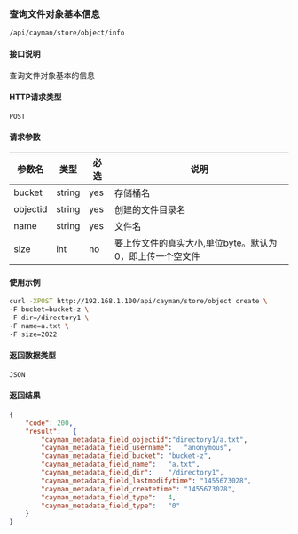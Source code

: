 ### 查询文件对象基本信息
`/api/cayman/store/object/info`

#### 接口说明
查询文件对象基本的信息

#### HTTP请求类型
`POST`

#### 请求参数
|参数名|类型|必选|说明|
|--|--|--|--|
|bucket|string|yes|存储桶名|
|objectid|string|yes|创建的文件目录名|
|name|string|yes|文件名|
|size|int|no|要上传文件的真实大小,单位byte。默认为0，即上传一个空文件|

#### 使用示例
```sh
curl -XPOST http://192.168.1.100/api/cayman/store/object create \
-F bucket=bucket-z \
-F dir=/directory1 \
-F name=a.txt \
-F size=2022
```

#### 返回数据类型
`JSON`

#### 返回结果
```json
{
	"code":	200,
	"result":	{
		"cayman_metadata_field_objectid":"directory1/a.txt",
		"cayman_metadata_field_username":	"anonymous",
		"cayman_metadata_field_bucket":	"bucket-z",
		"cayman_metadata_field_name":	"a.txt",
		"cayman_metadata_field_dir":	"/directory1",
		"cayman_metadata_field_lastmodifytime":	"1455673028",
		"cayman_metadata_field_createtime":	"1455673028",
		"cayman_metadata_field_type":	4,
		"cayman_metadata_field_type":	"0"
	}
}
```

